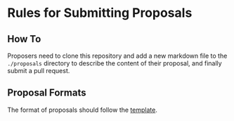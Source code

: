 # Rules for Submitting Proposals

## How To
Proposers need to clone this repository and add a new markdown file to the `./proposals` directory to describe the content of their proposal, and finally submit a pull request.

## Proposal Formats
The format of proposals should follow the [template](./template.md).
